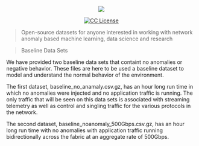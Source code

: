 <p align="center">
    <a href="https://github.com/cisco-ie/telemetry" target="_blank"><img src="https://user-images.githubusercontent.com/6020066/29088554-449866a6-7c2e-11e7-9b92-8e2802619122.png"></a>
 </p>

<p align="center">
    <a href="https://github.com/cisco-ie/telemetry/blob/master/LICENSE"><img src="https://img.shields.io/badge/License-CC%20BY--NC%204.0-lightgrey.svg?style=flat-square" alt="CC License"></a>
</p>

> Open-source datasets for anyone interested in working with network anomaly based
machine learning, data science and research

> Baseline Data Sets

We have provided two baseline data sets that containt no anomalies or negative behavior. These files are here to be used a baseline dataset to model and understand the normal behavior of the environment.

The first dataset, baseline_no_anamaly.csv.gz, has an hour long run time in which no anomalies were injected and no application traffic is running.  The only traffic that will be seen on this data sets is associated with streaming telemetry as well as control and singling traffic for the various protocols in the network.

The second dataset, baseline_noanomaly_500Gbps.csv.gz, has an hour long run time with no anomalies with application traffic running bidirectionally across the fabric at an aggregate rate of 500Gbps.

   
